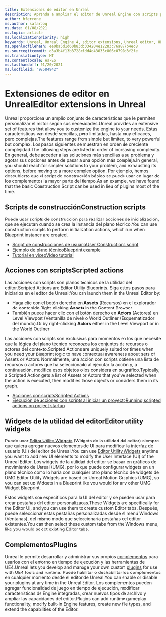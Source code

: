 ```yaml
---
title: Extensiones de editor en Unreal
description: Aprenda a ampliar el editor de Unreal Engine con scripts personalizados, acciones con scripts y widgets de utilidad.
author: hferrone
ms.author: safarooq
ms.date: 01/08/2021
ms.topic: article
ms.localizationpriority: high
keywords: Unreal, Unreal Engine 4, editor extensions, Unreal editor, UE4, HoloLens, HoloLens 2, mixed reality, development, documentation, guides, features, mixed reality headset, windows mixed reality headset, virtual reality headset, porting, upgrading
ms.openlocfilehash: ee0ba5d1d60b83dc334204e12283c76a877b4ec8
ms.sourcegitcommit: d3a3b4f13b3728cfdd4d43035c806c0791d3f2fe
ms.translationtype: HT
ms.contentlocale: es-ES
ms.lasthandoff: 01/20/2021
ms.locfileid: "98584942"
---
```

# <a name="editor-extensions-in-unreal"></a><span data-ttu-id="6bcc7-104">Extensiones de editor en Unreal</span><span class="sxs-lookup"><span data-stu-id="6bcc7-104">Editor extensions in Unreal</span></span>

<span data-ttu-id="6bcc7-105">Unreal proporciona un amplio conjunto de características que le permiten personalizar el motor según sus necesidades.</span><span class="sxs-lookup"><span data-stu-id="6bcc7-105">Unreal provides an extensive set of features that allow you to customize the engine to your needs.</span></span> <span data-ttu-id="6bcc7-106">Estas características van desde sencillas, pero limitadas, hasta muy eficaces, pero complejas.</span><span class="sxs-lookup"><span data-stu-id="6bcc7-106">The features range from simple but limited, to very powerful but complex.</span></span> <span data-ttu-id="6bcc7-107">Los pasos siguientes se muestran en orden de creciente complejidad.</span><span class="sxs-lookup"><span data-stu-id="6bcc7-107">The following steps are listed in order of increasing complexity.</span></span> <span data-ttu-id="6bcc7-108">En general, debe acceder a las soluciones más sencillas a su problema y agotar sus opciones antes de pasar a una opción más compleja.</span><span class="sxs-lookup"><span data-stu-id="6bcc7-108">In general, you should reach for simpler solutions to your problem, and exhausting its options, before moving to a more complex option.</span></span> <span data-ttu-id="6bcc7-109">Por ejemplo, hemos descubierto que el script de construcción básico se puede usar en lugar de los complementos la mayor parte del tiempo.</span><span class="sxs-lookup"><span data-stu-id="6bcc7-109">As an example, we have found that the basic Construction Script can be used in lieu of plugins most of the time.</span></span> 

<!-- Also, engine modification should be a last resort, as it is not only complex, but integrating changes back into the engine for simple work-around can take a disproportionately long time. -->

## <a name="construction-scripts"></a><span data-ttu-id="6bcc7-110">Scripts de construcción</span><span class="sxs-lookup"><span data-stu-id="6bcc7-110">Construction scripts</span></span>

<span data-ttu-id="6bcc7-111">Puede usar scripts de construcción para realizar acciones de inicialización, que se ejecutan cuando se crea la instancia del plano técnico.</span><span class="sxs-lookup"><span data-stu-id="6bcc7-111">You can use construction scripts to perform initialization actions, which run when Blueprint instance are created.</span></span>

* [<span data-ttu-id="6bcc7-112">Script de construcciones de usuario</span><span class="sxs-lookup"><span data-stu-id="6bcc7-112">User Constructions script</span></span>](https://docs.unrealengine.com/ProgrammingAndScripting/Blueprints/UserGuide/UserConstructionScript/index.html)
* [<span data-ttu-id="6bcc7-113">Ejemplo de plano técnico</span><span class="sxs-lookup"><span data-stu-id="6bcc7-113">Blueprint example</span></span>](https://docs.unrealengine.com/Resources/ContentExamples/Blueprints/1_4/index.html)
* [<span data-ttu-id="6bcc7-114">Tutorial en vídeo</span><span class="sxs-lookup"><span data-stu-id="6bcc7-114">Video tutorial</span></span>](https://www.youtube.com/watch?v=z1SD-d9yJmQ&ab_channel=UnrealEngine)

## <a name="scripted-actions"></a><span data-ttu-id="6bcc7-115">Acciones con scripts</span><span class="sxs-lookup"><span data-stu-id="6bcc7-115">Scripted actions</span></span>

<span data-ttu-id="6bcc7-116">Las acciones con scripts son planos técnicos de la utilidad del editor.</span><span class="sxs-lookup"><span data-stu-id="6bcc7-116">Scripted Actions are Editor Utility Blueprints.</span></span> <span data-ttu-id="6bcc7-117">Siga estos pasos para iniciarlos en el editor de Unreal:</span><span class="sxs-lookup"><span data-stu-id="6bcc7-117">You can launch them in the Unreal Editor by:</span></span>
* <span data-ttu-id="6bcc7-118">Haga clic con el botón derecho en **Assets** (Recursos) en el explorador de contenido.</span><span class="sxs-lookup"><span data-stu-id="6bcc7-118">Right-clicking **Assets** in the Content Browser</span></span>
* <span data-ttu-id="6bcc7-119">También puede hacer clic con el botón derecho en **Actors** (Actores) en Level Viewport (Ventanilla de nivel) o World Outliner (Esquematizador del mundo).</span><span class="sxs-lookup"><span data-stu-id="6bcc7-119">Or by right-clicking **Actors** either in the Level Viewport or in the World Outliner</span></span>

<span data-ttu-id="6bcc7-120">Las acciones con scripts son exclusivas para momentos en los que necesite que la lógica del plano técnico reconozca los conjuntos de recursos o actores del contexto.</span><span class="sxs-lookup"><span data-stu-id="6bcc7-120">Scripted Actions are uniquely suited for times when you need your Blueprint logic to have contextual awareness about sets of Assets or Actors.</span></span> <span data-ttu-id="6bcc7-121">Normalmente, una acción con scripts obtiene una lista de recursos o actores que ha seleccionado al ejecutar la acción y, a continuación, modifica esos objetos o los considera en su gráfico.</span><span class="sxs-lookup"><span data-stu-id="6bcc7-121">Typically, a Scripted Action gets a list of Assets or Actors that you've selected when the action is executed, then modifies those objects or considers them in its graph.</span></span>

* [<span data-ttu-id="6bcc7-122">Acciones con scripts</span><span class="sxs-lookup"><span data-stu-id="6bcc7-122">Scripted Actions</span></span>](https://docs.unrealengine.com/ProductionPipelines/ScriptingAndAutomation/Blueprints/ScriptedActions/index.html)
* [<span data-ttu-id="6bcc7-123">Ejecución de acciones con scripts al iniciar un proyecto</span><span class="sxs-lookup"><span data-stu-id="6bcc7-123">Running scripted actions on project startup</span></span>](https://docs.unrealengine.com/ProductionPipelines/ScriptingAndAutomation/Blueprints/StartupObjects/index.html)

## <a name="editor-utility-widgets"></a><span data-ttu-id="6bcc7-124">Widgets de la utilidad del editor</span><span class="sxs-lookup"><span data-stu-id="6bcc7-124">Editor utility widgets</span></span>

<span data-ttu-id="6bcc7-125">Puede usar [Editor Utility Widgets](https://docs.unrealengine.com/InteractiveExperiences/UMG/UserGuide/EditorUtilityWidgets/index.html) (Widgets de la utilidad del editor) siempre que quiera agregar nuevos elementos de UI para modificar la interfaz de usuario (UI) del editor de Unreal.</span><span class="sxs-lookup"><span data-stu-id="6bcc7-125">You can use [Editor Utility Widgets](https://docs.unrealengine.com/InteractiveExperiences/UMG/UserGuide/EditorUtilityWidgets/index.html) anytime you want to add new UI elements to modify the User Interface (UI) of the Unreal Editor.</span></span> <span data-ttu-id="6bcc7-126">Los widgets de la utilidad del editor se basan en gráficos de movimiento de Unreal (UMG), por lo que puede configurar widgets en un plano técnico como lo haría con cualquier otro plano técnico de widgets de UMG.</span><span class="sxs-lookup"><span data-stu-id="6bcc7-126">Editor Utility Widgets are based on Unreal Motion Graphics (UMG), so you can set up Widgets in a Blueprint like you would for any other UMG Widget Blueprint.</span></span>

<span data-ttu-id="6bcc7-127">Estos widgets son específicos para la UI del editor y se pueden usar para crear pestañas del editor personalizadas.</span><span class="sxs-lookup"><span data-stu-id="6bcc7-127">These Widgets are specifically for the Editor UI, and you can use them to create custom Editor tabs.</span></span> <span data-ttu-id="6bcc7-128">Después, puede seleccionar estas pestañas personalizadas desde el menú Windows (Ventanas), del mismo modo que seleccionaría pestañas del editor existentes.</span><span class="sxs-lookup"><span data-stu-id="6bcc7-128">You can then select these custom tabs from the Windows menu, like you would select existing Editor tabs.</span></span>

## <a name="plugins"></a><span data-ttu-id="6bcc7-129">Complementos</span><span class="sxs-lookup"><span data-stu-id="6bcc7-129">Plugins</span></span>

<span data-ttu-id="6bcc7-130">Unreal le permite desarrollar y administrar sus propios [complementos](https://docs.unrealengine.com/ProductionPipelines/Plugins/index.html) para usarlos con el entorno en tiempo de ejecución y las herramientas de UE4.</span><span class="sxs-lookup"><span data-stu-id="6bcc7-130">Unreal lets you develop and manage your own custom [plugins](https://docs.unrealengine.com/ProductionPipelines/Plugins/index.html) for use with UE4 tools and runtime.</span></span> <span data-ttu-id="6bcc7-131">Puede habilitar o deshabilitar los complementos en cualquier momento desde el editor de Unreal.</span><span class="sxs-lookup"><span data-stu-id="6bcc7-131">You can enable or disable your plugins at any time in the Unreal Editor.</span></span> <span data-ttu-id="6bcc7-132">Los complementos pueden agregar funcionalidad de juego en tiempo de ejecución, modificar características de Engine integradas, crear nuevos tipos de archivo y ampliar las capacidades del editor.</span><span class="sxs-lookup"><span data-stu-id="6bcc7-132">Plugins can add runtime gameplay functionality, modify built-in Engine features, create new file types, and extend the capabilities of the Editor.</span></span>

<!-- ## Engine modifications -->

